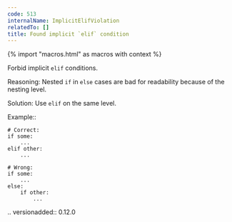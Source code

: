 ```yaml
---
code: 513
internalName: ImplicitElifViolation
relatedTo: []
title: Found implicit `elif` condition
---
```


{% import "macros.html" as macros with context %}

Forbid implicit `elif` conditions.

Reasoning: Nested `if` in `else` cases are bad for readability because
of the nesting level.

Solution: Use `elif` on the same level.

Example::

    # Correct:
    if some:
        ...
    elif other:
        ...
    
    # Wrong:
    if some:
        ...
    else:
        if other:
            ...

.. versionadded:: 0.12.0